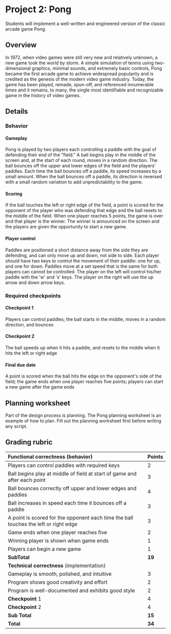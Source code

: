 # Project 2: Pong

Students will implement a well-written and engineered version of the classic arcade game Pong.

## Overview

In 1972, when video games were still very new and relatively unknown, a new game took the world by storm.  A simple simulation of tennis using two-dimensional graphics, minimal sounds, and extremely basic controls, Pong became the first arcade game to achieve widespread popularity and is credited as the genesis of the modern video game industry.  Today, the game has been played, remade, spun-off, and referenced innumerable times and it remains, to many, the single most identifiable and recognizable game in the history of video games.

## Details

### Behavior

#### Gameplay

Pong is played by two players each controlling a paddle with the goal of defending their end of the "field."  A ball begins play in the middle of the screen and, at the start of each round, moves in a random direction.  The ball bounces off the upper and lower edges of the field and the players' paddles.  Each time the ball bounces off a paddle, its speed increases by a small amount.  When the ball bounces off a paddle, its direction is reversed with a small random variation to add unpredictability to the game.

#### Scoring

If the ball touches the left or right edge of the field, a point is scored for the opponent of the player who was defending that edge and the ball resets to the middle of the field.  When one player reaches 5 points, the game is over and that player is the winner.  The winner is announced on the screen and the players are given the opportunity to start a new game.

#### Player control

Paddles are positioned a short distance away from the side they are defending, and can only move up and down, not side to side.  Each player should have two keys to control the movement of their paddle: one for up, and one for down.  Paddles move at a set speed that is the same for both players can cannot be controlled.  The player on the left will control his/her paddle with the 'w' and 's' keys.  The player on the right will use the up arrow and down arrow keys.

### Required checkpoints

#### Checkpoint 1

Players can control paddles; the ball starts in the middle, moves in a random direction, and bounces

#### Checkpoint 2

The ball speeds up when it hits a paddle, and resets to the middle when it hits the left or right edge

#### Final due date

A point is scored when the ball hits the edge on the opponent's side of the field; the game ends when one player reaches five points; players can start a new game after the game ends

## Planning worksheet

Part of the design process is planning.  The Pong planning worksheet is an example of how to plan.  Fill out the planning worksheet first before writing any script.

## Grading rubric

| Functional correctness (behavior)                                                    |  Points   |
| :------------------------------------------------------------------------------------ | :--------- |
| Players can control paddles with required keys                                       | 2  |
| Ball begins play at middle of field at start of game and after each point            | 3   |
| Ball bounces correctly off upper and lower edges and paddles                         | 4   |
| Ball increases in speed each time it bounces off a paddle                            | 3   |
| A point is scored for the opponent each time the ball touches the left or right edge | 3   |
| Game ends when one player reaches five                                         | 2   |
| Winning player is shown when game ends                                               | 1    |
| Players can begin a new game                                                         | 1    |
| **SubTotal**                                                                                | **19**  |
| **Technical correctness** (implementation)                                               |           |
| Gameplay is smooth, polished, and intuitive                                          | 3   |
| Program shows good creativity and effort                                             | 2   |
| Program is well-documented and exhibits good style                                   | 2   |
| **Checkpoint** 1                                                                         | 4   |
| **Checkpoint** 2                                                                         | 4   |
| **Sub Total**                                                                                | **15**  |
| **Total**                                                                          | **34**  |
